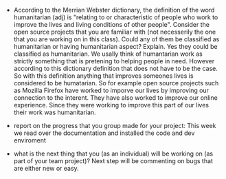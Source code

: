 - According to the Merrian Webster dictionary, the definition of the word humanitarian (adj) is "relating to or characteristic of people 
who work to improve the lives and living conditions of other people".   Consider the open source projects that you are familiar with 
(not necesserily the one that you are working on in this class). Could any of them  be classified as humanitarian  or having humanitarian 
aspect? Explain. 
  Yes they could be classified as humanitarian. We usally think of humantarian work as strictly something that is pretening to helping 
  people in need. However according to this dictionary definition that does not have to be the case. So with this definition anything that
  improves someones lives is considered to be humatarian. So for example open source projects such as Mozilla Firefox have worked to 
  imporve our lives by improving our connection to the interent. They have also worked to improve our online experience. Since they were
  working to improve this part of our lives their work was humanitarian.
  
- report on the progress that you group made for your project:
  This week we read over the documentation and installed the code and dev enviroment

- what is the next thing that you (as an individual) will be working on (as part of your team project)?
  Next step will be commenting on bugs that are either new or easy.
